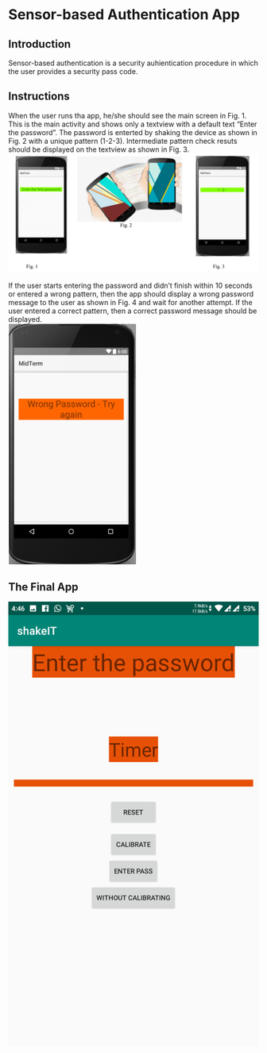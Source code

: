 # Sensor-based Authentication App

## Introduction
Sensor-based authentication is a security auhientication procedure in which the user provides a security pass code.

## Instructions

When the user runs tha app, he/she should see the main screen in Fig. 1. This is the main activity and shows only a textview with a default text “Enter the password”.
The password is enterted by shaking the device as shown in Fig. 2 with a unique pattern (1-2-3).
Intermediate pattern check resuts should be displayed on the textview as shown in Fig. 3.
<br>
![](1.png)

If the user starts entering the password and didn’t finish within 10 seconds or entered a wrong pattern, then the app should display a wrong password message to the user as shown in Fig. 4 and wait for another attempt. If the user entered a correct pattern, then a correct password message should be displayed.
<br>
![](2.png)

## The Final App
![](3.png)
